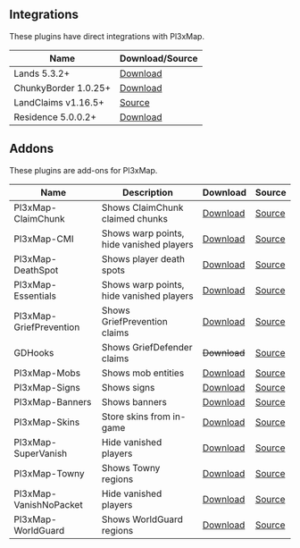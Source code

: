 ## Integrations

These plugins have direct integrations with Pl3xMap.

| Name                 | Download/Source                                                    |
| -------------------- | ------------------------------------------------------------------ |
| Lands 5.3.2+         | [Download](https://www.spigotmc.org/resources/lands.53313/)        |
| ChunkyBorder 1.0.25+ | [Download](https://www.spigotmc.org/resources/chunkyborder.84278/) |
| LandClaims v1.16.5+  | [Source](https://github.com/pl3xgaming/LandClaims/)                |
| Residence 5.0.0.2+  | [Download](https://www.spigotmc.org/resources/residence.11480/)                |

## Addons

These plugins are add-ons for Pl3xMap.

| Name                    | Description                              | Download                                                                 | Source                                                          |
| ----------------------- | ---------------------------------------- | ------------------------------------------------------------------------ | --------------------------------------------------------------- |
| Pl3xMap-ClaimChunk      | Shows ClaimChunk claimed chunks          | [Download](https://ci.pl3x.net/view/Pl3xMap/job/Pl3xMap-ClaimChunk)      | [Source](https://github.com/pl3xgaming/Pl3xMap-ClaimChunk)      |
| Pl3xMap-CMI             | Shows warp points, hide vanished players | [Download](https://github.com/DoctaEnkoda/Pl3xMap-CMI/actions)           | [Source](https://github.com/DoctaEnkoda/Pl3xMap-CMI)            |
| Pl3xMap-DeathSpot       | Shows player death spots                 | [Download](https://ci.pl3x.net/view/Pl3xMap/job/Pl3xMap-DeathSpot)       | [Source](https://github.com/pl3xgaming/Pl3xMap-DeathSpot)       |
| Pl3xMap-Essentials      | Shows warp points, hide vanished players | [Download](https://ci.pl3x.net/view/Pl3xMap/job/Pl3xMap-Essentials)      | [Source](https://github.com/pl3xgaming/Pl3xMap-Essentials)      |
| Pl3xMap-GriefPrevention | Shows GriefPrevention claims             | [Download](https://ci.pl3x.net/view/Pl3xMap/job/Pl3xMap-GriefPrevention) | [Source](https://github.com/pl3xgaming/Pl3xMap-GriefPrevention) |
| GDHooks                 | Shows GriefDefender claims               | ~~Download~~                                                             | [Source](https://github.com/bloodmc/GDHooks)                    |
| Pl3xMap-Mobs            | Shows mob entities                       | [Download](https://ci.pl3x.net/view/Pl3xMap/job/Pl3xMap-Mobs)            | [Source](https://github.com/pl3xgaming/Pl3xMap-Mobs)            |
| Pl3xMap-Signs           | Shows signs                              | [Download](https://ci.pl3x.net/view/Pl3xMap/job/Pl3xMap-Signs)           | [Source](https://github.com/pl3xgaming/Pl3xMap-Signs)           |
| Pl3xMap-Banners         | Shows banners                            | [Download](https://github.com/granny/Pl3xMap-Banners/releases/latest)    | [Source](https://github.com/granny/Pl3xMap-Banners)             |
| Pl3xMap-Skins           | Store skins from in-game                 | [Download](https://ci.pl3x.net/view/Pl3xMap/job/Pl3xMap-Skins)           | [Source](https://github.com/pl3xgaming/Pl3xMap-Skins)           |
| Pl3xMap-SuperVanish     | Hide vanished players                    | [Download](https://ci.notom3ga.me/job/Pl3xMap-SuperVanish)               | [Source](https://github.com/notOM3GA/Pl3xMap-SuperVanish)       |
| Pl3xMap-Towny           | Shows Towny regions                      | [Download](https://github.com/silverwolfg11/Pl3xMap-Towny/releases)      | [Source](https://github.com/silverwolfg11/Pl3xMap-Towny)        |
| Pl3xMap-VanishNoPacket  | Hide vanished players                    | [Download](https://ci.notom3ga.me/job/Pl3xMap-VanishNoPacket)            | [Source](https://github.com/notOM3GA/Pl3xMap-VanishNoPacket)    |
| Pl3xMap-WorldGuard      | Shows WorldGuard regions                 | [Download](https://ci.pl3x.net/view/Pl3xMap/job/Pl3xMap-WorldGuard)      | [Source](https://github.com/pl3xgaming/Pl3xMap-WorldGuard)      |

